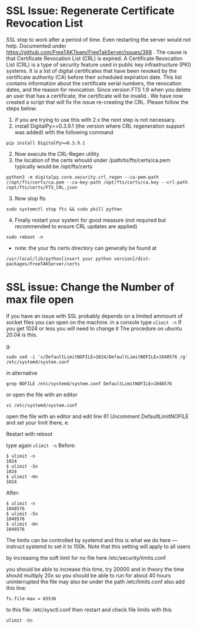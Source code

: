 # SSL Issue: Regenerate Certificate Revocation List
SSL stop to work after a period of time. Even restarting the server would not help. Documented under https://github.com/FreeTAKTeam/FreeTakServer/issues/368 . The cause is that  Certificate Revocation List (CRL) is expired. 
A Certificate Revocation List (CRL) is a type of security feature used in public key infrastructure (PKI) systems. It is a list of digital certificates that have been revoked by the certificate authority (CA) before their scheduled expiration date. This list contains information about the certificate serial numbers, the revocation dates, and the reason for revocation.  Since version FTS 1.9 when you delete an user that has a certificate, the certificate will be invalid.. We have now created a script that will fix the issue re-creating the CRL.
Please follow the steps below:
 1. if you are trying to use this with 2.x the next step is not necessary.
 2. install DigitalPy>=0.3.9.1 (the version where CRL regeneration support was added) with the following command 
 ```
pip install DigitalPy>=0.3.9.1
```
 2. Now execute the CRL-Regen utility 
 3. the location of the certs whould under /path/to/fts/certs/ca.pem typically would be /opt/fts/certs
 ```
 python3 -m digitalpy.core.security.crl_regen --ca-pem-path //opt/fts/certs/ca.pem --ca-key-path /opt/fts/certs/ca.key --crl-path /opt/fts/certs/FTS_CRL.json
 ```
 3. Now stop fts 
 ```
 sudo systemctl stop fts && sudo pkill python
 ```
 4. Finally restart your system for good measure (not required but recommended to ensure CRL updates are applied)
```
sudo reboot -n
```
* note: the your fts certs directory can generally be found at 
```
/usr/local/lib/python[insert your python version]/dist-packages/FreeTAKServer/certs
```

# SSL issue: Change the Number of max file open 
If you have an issue with SSL probably depends on a limited ammount of socket files you can open on the machine.
in a console type 
```ulimit -n```
If you get 1024 or less you will need to change it
The procedure on ubuntu 20.04 is this.

g.
```
sudo sed -i 's/DefaultLimitNOFILE=1024/DefaultLimitNOFILE=1048576 /g' /etc/systemd/system.conf
```
in alternative

```
grep NOFILE /etc/systemd/system.conf DefaultLimitNOFILE=1048576
```
or
open the file with an editor
```
vi /etc/systemd/system.conf
```

open the file with an editor and edit line 61
Uncomment DefaultLimitNOFILE and set your limit there, e.

Restart with reboot

type again
```ulimit -n```
Before:
```
$ ulimit -n
1024
$ ulimit -Sn
1024
$ ulimit -Hn
1024
```
After:
```
$ ulimit -n
1048576
$ ulimit -Sn
1048576
$ ulimit -Hn
1048576
```
The limits can be controlled by systemd and this is what we do here — instruct systemd to set it to 100k. 
Note that this setting will apply to all users

by increasing the soft limit for no file here
/etc/security/limits.conf

you should be able to increase this time, try 20000 and in theory the time should multiply 20x
so you should be able to run for about 40 hours uninterrupted
the file may also be under the path /etc/limits.conf
also add this line: 
```
fs.file-max = 65536
```
to this file: /etc/sysctl.conf
then restart and check file limits with this 
```
ulimit -Sn
```
